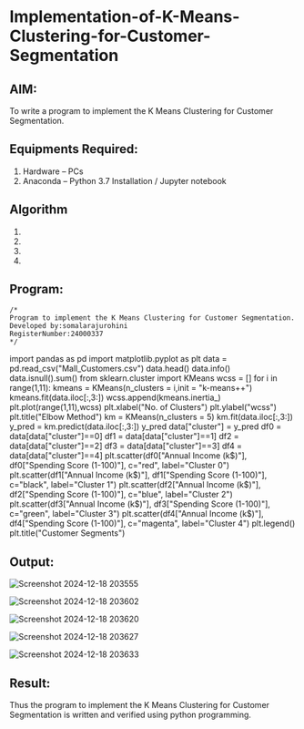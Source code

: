 # Implementation-of-K-Means-Clustering-for-Customer-Segmentation

## AIM:
To write a program to implement the K Means Clustering for Customer Segmentation.

## Equipments Required:
1. Hardware – PCs
2. Anaconda – Python 3.7 Installation / Jupyter notebook

## Algorithm
1. 
2. 
3. 
4. 

## Program:
```
/*
Program to implement the K Means Clustering for Customer Segmentation.
Developed by:somalarajurohini 
RegisterNumber:24000337  
*/
```


import pandas as pd
import matplotlib.pyplot as plt
data = pd.read_csv("Mall_Customers.csv")
data.head()
data.info()
data.isnull().sum()
from sklearn.cluster import KMeans
wcss = [] 
for i in range(1,11):
    kmeans = KMeans(n_clusters = i,init = "k-means++")
    kmeans.fit(data.iloc[:,3:])
    wcss.append(kmeans.inertia_)
plt.plot(range(1,11),wcss)
plt.xlabel("No. of Clusters")
plt.ylabel("wcss")
plt.title("Elbow Method")
km = KMeans(n_clusters = 5)
km.fit(data.iloc[:,3:])
y_pred = km.predict(data.iloc[:,3:])
y_pred
data["cluster"] = y_pred
df0 = data[data["cluster"]==0]
df1 = data[data["cluster"]==1]
df2 = data[data["cluster"]==2]
df3 = data[data["cluster"]==3]
df4 = data[data["cluster"]==4]
plt.scatter(df0["Annual Income (k$)"], df0["Spending Score (1-100)"], c="red", label="Cluster 0")
plt.scatter(df1["Annual Income (k$)"], df1["Spending Score (1-100)"], c="black", label="Cluster 1")
plt.scatter(df2["Annual Income (k$)"], df2["Spending Score (1-100)"], c="blue", label="Cluster 2")
plt.scatter(df3["Annual Income (k$)"], df3["Spending Score (1-100)"], c="green", label="Cluster 3")
plt.scatter(df4["Annual Income (k$)"], df4["Spending Score (1-100)"], c="magenta", label="Cluster 4")
plt.legend()
plt.title("Customer Segments")
 
## Output:

![Screenshot 2024-12-18 203555](https://github.com/user-attachments/assets/9c051ed2-9e6a-47cd-b247-6e9f91aab0ba)


![Screenshot 2024-12-18 203602](https://github.com/user-attachments/assets/33ceae9d-6c99-4dc7-958f-64beb7df41cd)


![Screenshot 2024-12-18 203620](https://github.com/user-attachments/assets/a9c6bc54-4700-433c-986a-8892c5d8393a)






![Screenshot 2024-12-18 203627](https://github.com/user-attachments/assets/309481ed-c489-4750-8ed7-2db1b6b325a2)







![Screenshot 2024-12-18 203633](https://github.com/user-attachments/assets/9f3e3de6-374a-44e4-aae2-5c21a8d78386)




## Result:
Thus the program to implement the K Means Clustering for Customer Segmentation is written and verified using python programming.
